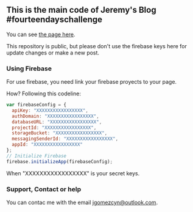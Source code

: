 ## This is the main code of Jeremy's Blog #fourteendayschallenge

You can see [the page here](https://jgomezc145.github.io/blog404/).

This repository is public, but please don't use the firebase keys here for update changes or make a new post.

### Using Firebase

For use firebase, you need link your firebase proyects to your page. 

How? Following this codeline:

```js
var firebaseConfig = {
  apiKey: "XXXXXXXXXXXXXXXXX",
  authDomain: "XXXXXXXXXXXXXXXXX",
  databaseURL: "XXXXXXXXXXXXXXXXX",
  projectId: "XXXXXXXXXXXXXXXXX",
  storageBucket: "XXXXXXXXXXXXXXXXX",
  messagingSenderId: "XXXXXXXXXXXXXXXXX",
  appId: "XXXXXXXXXXXXXXXXX"
};
// Initialize Firebase
firebase.initializeApp(firebaseConfig);
```
When "XXXXXXXXXXXXXXXXX" is your secret keys.


### Support, Contact or help

You can contac me with the email [jgomezcyn@outlook.com](mailto:jgomezcyn@outlook.com).
